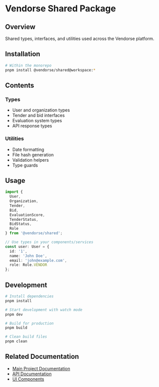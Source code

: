 # Vendorse Shared Package

## Overview
Shared types, interfaces, and utilities used across the Vendorse platform.

## Installation

```bash
# Within the monorepo
pnpm install @vendorse/shared@workspace:*
```

## Contents

### Types
- User and organization types
- Tender and bid interfaces
- Evaluation system types
- API response types

### Utilities
- Date formatting
- File hash generation
- Validation helpers
- Type guards

## Usage

```typescript
import { 
  User,
  Organization,
  Tender,
  Bid,
  EvaluationScore,
  TenderStatus,
  BidStatus,
  Role
} from '@vendorse/shared';

// Use types in your components/services
const user: User = {
  id: '1',
  name: 'John Doe',
  email: 'john@example.com',
  role: Role.VENDOR
};
```

## Development

```bash
# Install dependencies
pnpm install

# Start development with watch mode
pnpm dev

# Build for production
pnpm build

# Clean build files
pnpm clean
```

## Related Documentation

- [Main Project Documentation](/README.md)
- [API Documentation](/apps/api/README.md)
- [UI Components](/packages/ui/README.md)